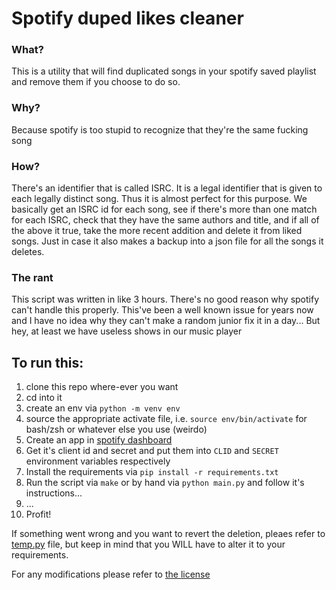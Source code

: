# Spotify duped likes cleaner

### What?
This is a utility that will find duplicated songs in your spotify saved playlist and remove them if you choose to do so.

### Why?
Because spotify is too stupid to recognize that they're the same fucking song

### How?
There's an identifier that is called ISRC. It is a legal identifier that is given to each legally distinct song. Thus it is almost perfect for this purpose. We basically get an ISRC id for each song, see if there's more than one match for each ISRC, check that they have the same authors and title, and if all of the above it true, take the more recent addition and delete it from liked songs. Just in case it also makes a backup into a json file for all the songs it deletes.

### The rant
This script was written in like 3 hours. There's no good reason why spotify can't handle this properly. This've been a well known issue for years now and I have no idea why they can't make a random junior fix it in a day... But hey, at least we have useless shows in our music player

## To run this:
1. clone this repo where-ever you want
2. cd into it
3. create an env via `python -m venv env`
4. source the appropriate activate file, i.e. `source env/bin/activate` for bash/zsh or whatever else you use (weirdo)
5. Create an app in [spotify dashboard](https://developer.spotify.com/dashboard)
6. Get it's client id and secret and put them into `CLID` and `SECRET` environment variables respectively
7. Install the requirements via `pip install -r requirements.txt`
8. Run the script via `make` or by hand via `python main.py` and follow it's instructions...
9. ...
10. Profit!

If something went wrong and you want to revert the deletion, pleaes refer to [temp.py](./temp.py) file, but keep in mind that you WILL have to alter it to your requirements.

For any modifications please refer to [the license](./LICENSE.md)

